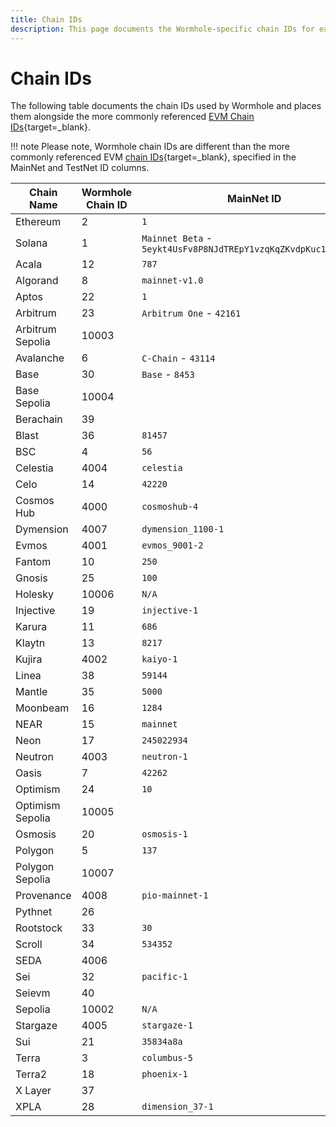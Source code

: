 ```yaml
---
title: Chain IDs
description: This page documents the Wormhole-specific chain IDs for each chain and contrasts them to the more commonly referenced EVM chain IDs originating in EIP-155.
---
```


# Chain IDs

The following table documents the chain IDs used by Wormhole and places them alongside the more commonly referenced [EVM Chain IDs](https://chainlist.org/){target=\_blank}.

!!! note
    Please note, Wormhole chain IDs are different than the more commonly referenced EVM [chain IDs](https://eips.ethereum.org/EIPS/eip-155){target=\_blank}, specified in the MainNet and TestNet ID columns.

| Chain Name       | Wormhole Chain ID | MainNet ID                                                      | TestNet ID                                                |
|------------------|-------------------|-----------------------------------------------------------------|-----------------------------------------------------------|
| Ethereum         | 2                 | `1`                                                             | `Goerli` - `5`                                            |
| Solana           | 1                 | `Mainnet Beta` - `5eykt4UsFv8P8NJdTREpY1vzqKqZKvdpKuc147dw2N9d` | `Devnet` - `EtWTRABZaYq6iMfeYKouRu166VU2xqa1wcaWoxPkrZBG` |
| Acala            | 12                | `787`                                                           | `597`                                                     |
| Algorand         | 8                 | `mainnet-v1.0`                                                  | `testnet-v1.0`                                            |
| Aptos            | 22                | `1`                                                             | `2`                                                       |
| Arbitrum         | 23                | `Arbitrum One` - `42161`                                        | `Goerli` - `421613`                                       |
| Arbitrum Sepolia | 10003             |                                                                 | `Sepolia` - `421614`                                      |
| Avalanche        | 6                 | `C-Chain` - `43114`                                             | `Fuji` - `43113`                                          |
| Base             | 30                | `Base` - `8453`                                                 | `Base Goerli` - `84531`                                   |
| Base Sepolia     | 10004             |                                                                 | `Base Sepolia` - `84532`                                  |
| Berachain        | 39                |                                                                 | `80084`                                                   |
| Blast            | 36                | `81457`                                                         | `168587773`                                               |
| BSC              | 4                 | `56`                                                            | `97`                                                      |
| Celestia         | 4004              | `celestia`                                                      | `mocha-4`                                                 |
| Celo             | 14                | `42220`                                                         | `Alfajores` - `44787`                                     |
| Cosmos Hub       | 4000              | `cosmoshub-4`                                                   | `theta-testnet-001`                                       |
| Dymension        | 4007              | `dymension_1100-1`                                              |                                                           |
| Evmos            | 4001              | `evmos_9001-2`                                                  | `evmos_9000-4`                                            |
| Fantom           | 10                | `250`                                                           | `4002`                                                    |
| Gnosis           | 25                | `100`                                                           | `Chaido` - `10200`                                        |
| Holesky          | 10006             | `N/A`                                                           | `Holesky` - `17000`                                       |
| Injective        | 19                | `injective-1`                                                   | `injective-888`                                           |
| Karura           | 11                | `686`                                                           | `596`                                                     |
| Klaytn           | 13                | `8217`                                                          | `Baobab` - `1001`                                         |
| Kujira           | 4002              | `kaiyo-1`                                                       | `harpoon-4`                                               |
| Linea            | 38                | `59144`                                                         | `59141`                                                   |
| Mantle           | 35                | `5000`                                                          | `Sepolia` - `5003`                                        |
| Moonbeam         | 16                | `1284`                                                          | `Moonbase-Alphanet` - `1287`                              |
| NEAR             | 15                | `mainnet`                                                       | `testnet`                                                 |
| Neon             | 17                | `245022934`                                                     | `245022940`                                               |
| Neutron          | 4003              | `neutron-1`                                                     | `pion-1`                                                  |
| Oasis            | 7                 | `42262`                                                         | `42261`                                                   |
| Optimism         | 24                | `10`                                                            | `Optimism Goerli` - `420`                                 |
| Optimism Sepolia | 10005             |                                                                 | `Optimism Sepolia` - `11155420`                           |
| Osmosis          | 20                | `osmosis-1`                                                     | `osmo-test-5`                                             |
| Polygon          | 5                 | `137`                                                           | `Mumbai` - `80001`                                        |
| Polygon Sepolia  | 10007             |                                                                 | `Sepolia` - `80002`                                       |
| Provenance       | 4008              | `pio-mainnet-1`                                                 |                                                           |
| Pythnet          | 26                |                                                                 |                                                           |
| Rootstock        | 33                | `30`                                                            | `31`                                                      |
| Scroll           | 34                | `534352`                                                        | `Sepolia` - `534351`                                      |
| SEDA             | 4006              |                                                                 | `seda-1-testnet`                                          |
| Sei              | 32                | `pacific-1`                                                     | `atlantic-2`                                              |
| Seievm           | 40                |                                                                 |                                                           |
| Sepolia          | 10002             | `N/A`                                                           | `Sepolia` - `11155111`                                    |
| Stargaze         | 4005              | `stargaze-1`                                                    |                                                           |
| Sui              | 21                | `35834a8a`                                                      | `4c78adac`                                                |
| Terra            | 3                 | `columbus-5`                                                    | `bombay-12`                                               |
| Terra2           | 18                | `phoenix-1`                                                     | `pisco-1`                                                 |
| X Layer          | 37                |                                                                 | `195`                                                     |
| XPLA             | 28                | `dimension_37-1`                                                | `cube_47-5`                                               |
